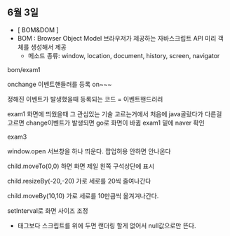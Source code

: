 ## 6월 3일

-  [ BOM&DOM ]
  - BOM : Browser Object Model
    	브라우저가 제공하는 자바스크립트 API 
      	미리 객체를 생성해서 제공
    - 메소드 종류: window, location, document, history, screen, navigator

bom/exam1

onchange 이벤트핸들러를 등록 on~~~ 

정해진 이벤트가 발생했을때 등록되는 코드 = 이벤트핸드러러 

exam1 화면에 띄웠을때 그 관심있는 기술 고르는거에서 처음에 java골랐다가 다른걸 고르면 change이벤트가 발생되면 go로 화면이 바뀜 exam1 밑에 naver 확인 

exam3

window.open 서브창을 하나 띄운다. 팝업허용 안하면 안나온다

child.moveTo(0,0) 하면 화면 제일 왼쪽 구석상단에 표시 

child.resizeBy(-20,-20) 가로 세로를 20씩 줄여나간다

child.moveBy(10,10) 가로 세로를 10만큼씩 옮겨겨나간다.

setInterval로 화면 사이즈 조정

- 태그보다 스크립트를 위에 두면 랜더링 할게 없어서 null값으로만 뜬다.

